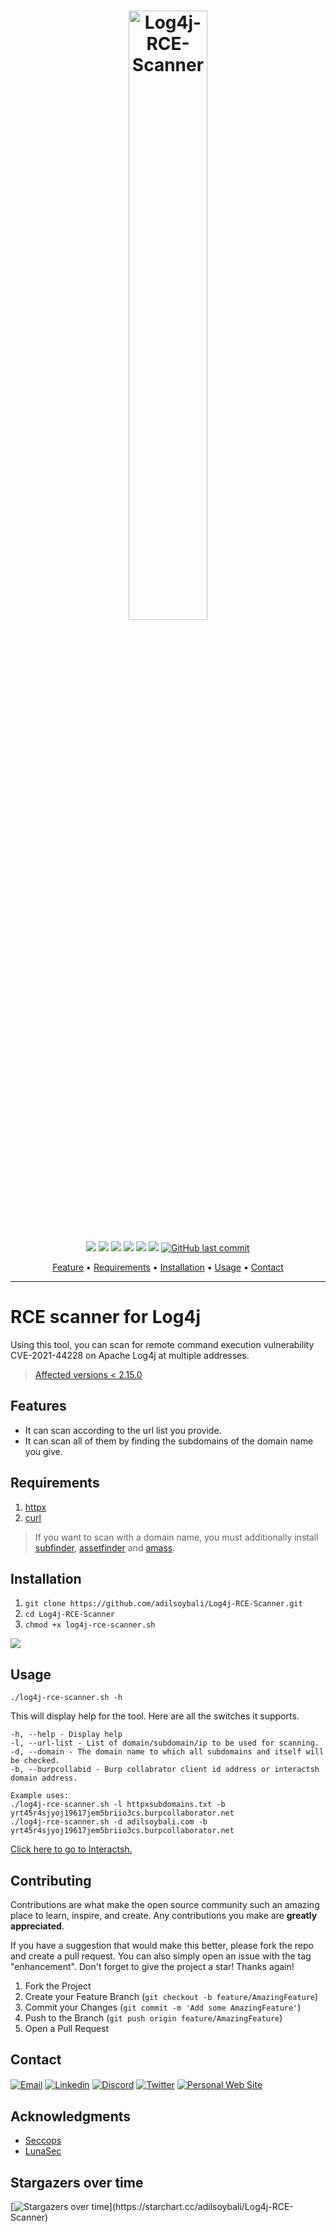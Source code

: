 <h1 align="center">
  <img src="https://i.ibb.co/d628X2Z/logo.png" alt="Log4j-RCE-Scanner" width="50%"></a>
  <br>
</h1>

<p align="center">
<a href="https://github.com/adilsoybali/Log4j-RCE-Scanner/releases/tag/v1.0"><img src="https://img.shields.io/badge/release-v1-brightgreen?style=flat"></a>
<a href="https://github.com/adilsoybali/Log4j-RCE-Scanner/stargazers"><img src="https://img.shields.io/github/stars/adilsoybali/Log4j-RCE-Scanner.svg?style=flat"></a>
<a href="https://github.com/adilsoybali/Log4j-RCE-Scanner/network/members"><img src="https://img.shields.io/github/forks/adilsoybali/Log4j-RCE-Scanner?style=flat"></a>
<a href="https://github.com/adilsoybali/Log4j-RCE-Scanner/issues"><img src="https://img.shields.io/github/issues/adilsoybali/Log4j-RCE-Scanner.svg?style=flat"></a>
<a href="https://github.com/adilsoybali/Log4j-RCE-Scanner/"><img src="https://img.shields.io/github/repo-size/adilsoybali/Log4j-RCE-Scanner.svg?style=flat"></a>
<a href="https://github.com/adilsoybali/Log4j-RCE-Scanner/blob/master/LICENSE"><img src="https://img.shields.io/github/license/adilsoybali/Log4j-RCE-Scanner.svg?style=flat"></a>
<a href="https://twitter.com/adilsoybali"><img alt="GitHub last commit" src="https://img.shields.io/github/last-commit/adilsoybali/Log4j-RCE-Scanner">
</p>
<p align="center">
  <a href="https://github.com/adilsoybali/Log4j-RCE-Scanner#Features">Feature</a> •
  <a href="https://github.com/adilsoybali/Log4j-RCE-Scanner#Requirements">Requirements</a> •
  <a href="https://github.com/adilsoybali/Log4j-RCE-Scanner#Installation">Installation</a> •
  <a href="https://github.com/adilsoybali/Log4j-RCE-Scanner#Usage">Usage</a> •
  <a href="https://github.com/adilsoybali/Log4j-RCE-Scanner#Contact">Contact</a>
</p>

---
      
# RCE scanner for Log4j
Using this tool, you can scan for remote command execution vulnerability CVE-2021-44228 on Apache Log4j at multiple addresses.
> [Affected versions < 2.15.0](https://logging.apache.org/log4j/2.x/security.html)
## Features
- It can scan according to the url list you provide.
- It can scan all of them by finding the subdomains of the domain name you give.
## Requirements
1. [httpx](https://github.com/projectdiscovery/httpx)
2. [curl](https://curl.se/download.html)
> If you want to scan with a domain name, you must additionally install [subfinder](https://github.com/projectdiscovery/subfinder), [assetfinder](https://github.com/tomnomnom/assetfinder) and [amass](https://github.com/OWASP/Amass).
## Installation
 1. `git clone https://github.com/adilsoybali/Log4j-RCE-Scanner.git`
 2. `cd Log4j-RCE-Scanner`
 3. `chmod +x log4j-rce-scanner.sh`
 
 
<a href="https://github.com/adilsoybali/Log4j-RCE-Scanner#Installation"><img src="https://i.ibb.co/dkxsydt/Log4j-RCEScanner.png"></a>
## Usage

    ./log4j-rce-scanner.sh -h

This will display help for the tool. Here are all the switches it supports.


    -h, --help - Display help
    -l, --url-list - List of domain/subdomain/ip to be used for scanning.
    -d, --domain - The domain name to which all subdomains and itself will be checked.
    -b, --burpcollabid - Burp collabrator client id address or interactsh domain address.
    
    Example uses:
    ./log4j-rce-scanner.sh -l httpxsubdomains.txt -b yrt45r4sjyoj19617jem5briio3cs.burpcollaborator.net
    ./log4j-rce-scanner.sh -d adilsoybali.com -b yrt45r4sjyoj19617jem5briio3cs.burpcollaborator.net

[Click here to go to Interactsh.](https://app.interactsh.com/#/)

## Contributing

Contributions are what make the open source community such an amazing place to learn, inspire, and create. Any contributions you make are  **greatly appreciated**.

If you have a suggestion that would make this better, please fork the repo and create a pull request. You can also simply open an issue with the tag "enhancement". Don't forget to give the project a star! Thanks again!

1.  Fork the Project
2.  Create your Feature Branch (`git checkout -b feature/AmazingFeature`)
3.  Commit your Changes (`git commit -m 'Add some AmazingFeature'`)
4.  Push to the Branch (`git push origin feature/AmazingFeature`)
5.  Open a Pull Request

## Contact

<p>
<a href="mailto:adil.soybali@seccops.com" target="_blank"><img align="center" src="https://img.shields.io/static/v1?style=for-the-badge&message=Email&color=EA4335&logo=Gmail&logoColor=FFFFFF&label=" alt="Email" /></a>
<a href="https://linkedin.com/in/adilsoybali" target="_blank"><img align="center" src="https://img.shields.io/badge/LinkedIn-0077B5?style=for-the-badge&logo=linkedin&logoColor=white" alt="Linkedin" /></a>
<a href="https://discord.com/channels/@AdilSoybali#0044" target="_blank"><img align="center" src="https://img.shields.io/badge/Discord-7289DA?style=for-the-badge&logo=discord&logoColor=white" alt="Discord" /></a>
<a href="https://twitter.com/adilsoybali" target="_blank"><img align="center" src="https://img.shields.io/badge/Twitter-1DA1F2?style=for-the-badge&logo=twitter&logoColor=white" alt="Twitter" /></a>
<a href="https://adilsoybali.com/#contact" target="_blank"><img align="center" src="https://img.shields.io/badge/adilsoybali.com-448cec?style=for-the-badge&logo=koding&logoColor=white" alt="Personal Web Site" /></a>
</p>

## Acknowledgments

-   [Seccops](https://seccops.com/)
-   [LunaSec](https://www.lunasec.io/docs/blog/log4j-zero-day/)

## Stargazers over time

[![Stargazers over time](https://starchart.cc/adilsoybali/Log4j-RCE-Scanner.svg?)](https://starchart.cc/adilsoybali/Log4j-RCE-Scanner)

